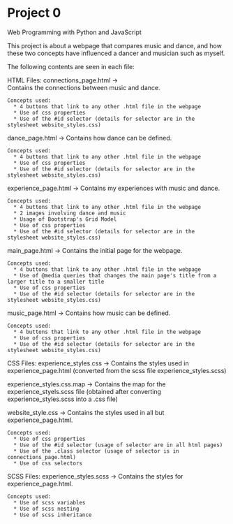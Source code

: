 # Project 0

Web Programming with Python and JavaScript


This project is about a webpage that compares music and dance, and how these two concepts have influenced a dancer and musician such as myself.

The following contents are seen in each file:

HTML Files:
connections_page.html ->        
Contains the connections between music and dance.

    Concepts used:
      * 4 buttons that link to any other .html file in the webpage
      * Use of css properties
      * Use of the #id selector (details for selector are in the stylesheet website_styles.css)


dance_page.html ->
Contains how dance can be defined.

    Concepts used:
      * 4 buttons that link to any other .html file in the webpage
      * Use of css properties
      * Use of the #id selector (details for selector are in the stylesheet website_styles.css)


experience_page.html ->
Contains my experiences with music and dance.
                                
    Concepts used:
      * 4 buttons that link to any other .html file in the webpage
      * 2 images involving dance and music
      * Usage of Bootstrap's Grid Model
      * Use of css properties
      * Use of the #id selector (details for selector are in the stylesheet website_styles.css)


main_page.html ->
Contains the initial page for the webpage.
                                
    Concepts used:
      * 4 buttons that link to any other .html file in the webpage
      * Use of @media queries that changes the main page's title from a larger title to a smaller title
      * Use of css properties
      * Use of the #id selector (details for selector are in the stylesheet website_styles.css)


music_page.html ->
Contains how music can be defined.

    Concepts used:
      * 4 buttons that link to any other .html file in the webpage
      * Use of css properties
      * Use of the #id selector (details for selector are in the stylesheet website_styles.css)



CSS Files:
experience_styles.css ->
Contains the styles used in experience_page.html (converted from the scss file experience_styles.scss)

experience_styles.css.map ->
Contains the map for the experience_styels.scss file (obtained after converting experience_styles.scss into a .css file)

website_style.css ->
Contains the styles used in all but experience_page.html.
                                
    Concepts used:
      * Use of css properties
      * Use of the #id selector (usage of selector are in all html pages)
      * Use of the .class selector (usage of selector is in connections_page.html)
      * Use of css selectors



SCSS Files:
experience_styles.scss ->
Contains the styles for experience_page.html.
                                
    Concepts used:
      * Use of scss variables
      * Use of scss nesting
      * Use of scss inheritance
                                    



